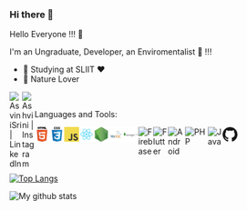 ### Hi there 👋

 Hello Everyone !!! 👋

 I'm an Ungraduate, Developer, an Enviromentalist 🍃 !!!

- 📜 Studying at SLIIT ♥ 
- 🌊 Nature Lover



<img align="left" alt="AsviniSri | LinkedIn" width="22px" src="https://cdn.jsdelivr.net/npm/simple-icons@v3/icons/linkedin.svg" />
<img align="left" alt="Ashvini | Instagram" width="22px" src="https://cdn.jsdelivr.net/npm/simple-icons@v3/icons/instagram.svg" />

<br />

 Languages and Tools:

<img align="left" alt="HTML5" width="26px" src="https://raw.githubusercontent.com/github/explore/80688e429a7d4ef2fca1e82350fe8e3517d3494d/topics/html/html.png" />
<img align="left" alt="CSS3" width="26px" src="https://raw.githubusercontent.com/github/explore/80688e429a7d4ef2fca1e82350fe8e3517d3494d/topics/css/css.png" />
<img align="left" alt="JavaScript" width="26px" src="https://raw.githubusercontent.com/github/explore/80688e429a7d4ef2fca1e82350fe8e3517d3494d/topics/javascript/javascript.png" />
<img align="left" alt="React" width="26px" src="https://raw.githubusercontent.com/github/explore/80688e429a7d4ef2fca1e82350fe8e3517d3494d/topics/react/react.png" />
<img align="left" alt="Node.js" width="26px" src="https://raw.githubusercontent.com/github/explore/80688e429a7d4ef2fca1e82350fe8e3517d3494d/topics/nodejs/nodejs.png" />
<img align="left" alt="MySQL" width="26px" src="https://raw.githubusercontent.com/github/explore/80688e429a7d4ef2fca1e82350fe8e3517d3494d/topics/mysql/mysql.png" />
<img align="left" alt="MongoDB" width="26px" src="https://raw.githubusercontent.com/github/explore/80688e429a7d4ef2fca1e82350fe8e3517d3494d/topics/mongodb/mongodb.png" />
<img align="left" alt="Firebase" width="26px" src="https://user-images.githubusercontent.com/50723029/94177690-97f35b80-feb7-11ea-94b8-a650ae45253b.png" />
<img align="left" alt="Flutter" width="26px" src="https://user-images.githubusercontent.com/50723029/94177687-96299800-feb7-11ea-97a9-23b440642f66.png" />
<img align="left" alt="Android" width="30px" src="https://user-images.githubusercontent.com/50723029/94178637-fa992700-feb8-11ea-80ec-bdf7cac2667f.png" />
<img align="left" alt="PHP" width="40px" src="https://user-images.githubusercontent.com/50723029/94177692-988bf200-feb7-11ea-944b-f017717a65ac.png" />
<img align="left" alt="Java" width="26px" src="https://user-images.githubusercontent.com/50723029/94178831-4055ef80-feb9-11ea-901c-c46996f32c63.png" />
<img align="left" alt="GitHub" width="26px" src="https://raw.githubusercontent.com/github/explore/78df643247d429f6cc873026c0622819ad797942/topics/github/github.png" />

<Br />


<Br />
<Br />
<Br />

[![Top Langs](https://github-readme-stats.vercel.app/api/top-langs/?username=AsviniSri0721&layout=compact)](https://github.com/AsviniSri0721/README)

![My github stats](https://github-readme-stats.vercel.app/api?username=AsviniSri0721)
